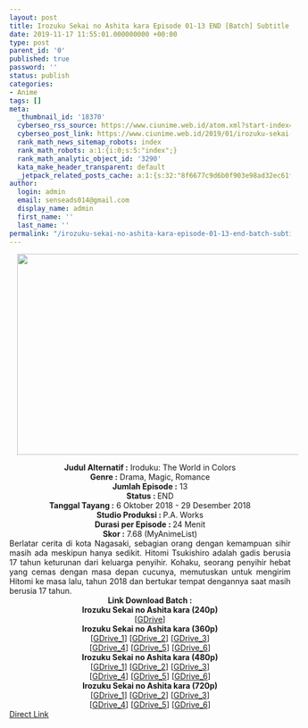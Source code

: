 ```yaml
---
layout: post
title: Irozuku Sekai no Ashita kara Episode 01-13 END [Batch] Subtitle Indonesia
date: 2019-11-17 11:55:01.000000000 +00:00
type: post
parent_id: '0'
published: true
password: ''
status: publish
categories:
- Anime
tags: []
meta:
  _thumbnail_id: '18370'
  cyberseo_rss_source: https://www.ciunime.web.id/atom.xml?start-index=1801&max-results=150
  cyberseo_post_link: https://www.ciunime.web.id/2019/01/irozuku-sekai-no-ashita-kara-episode-01.html
  rank_math_news_sitemap_robots: index
  rank_math_robots: a:1:{i:0;s:5:"index";}
  rank_math_analytic_object_id: '3290'
  kata_make_header_transparent: default
  _jetpack_related_posts_cache: a:1:{s:32:"8f6677c9d6b0f903e98ad32ec61f8deb";a:2:{s:7:"expires";i:1643832852;s:7:"payload";a:0:{}}}
author:
  login: admin
  email: senseads014@gmail.com
  display_name: admin
  first_name: ''
  last_name: ''
permalink: "/irozuku-sekai-no-ashita-kara-episode-01-13-end-batch-subtitle-indonesia/"
---
```

<div class="separator" style="clear: both; text-align: center;"><a href="https://3.bp.blogspot.com/-jALkhGfMXtY/XDRc4RDLRPI/AAAAAAAAGpU/qgoc22WuuL8yg1clkQKUw2Gz5E3CWIBLwCLcBGAs/s1600/Irozuku%2BSekai%2Bno%2BAshita%2Bkara.jpg" imageanchor="1" style="margin-left: 1em; margin-right: 1em;"><img border="0" data-original-height="720" data-original-width="1280" height="360" src="{{ site.baseurl }}/assets/2019/11/Irozuku%2BSekai%2Bno%2BAshita%2Bkara.jpg" width="640" /></a></div>
<p>
<div style="text-align: center;"><b>Judul Alternatif :</b> Iroduku: The World in Colors</div>
<div style="text-align: center;"><b><b>Genre :</b></b> Drama, Magic, Romance</div>
<div style="text-align: center;"><b>Jumlah Episode :</b> 13<br /><b>Status :&nbsp;</b>END<br /><b>Tanggal Tayang :</b> 6 Oktober 2018 - 29 Desember 2018<br /><b>Studio Produksi : </b>P.A. Works<br /><b>Durasi per Episode :&nbsp;</b>24 Menit</div>
<div style="text-align: center;"><b>Skor :</b> 7.68 (MyAnimeList)</div>
<div style="text-align: justify;"></div>
<div style="text-align: justify;">Berlatar cerita di kota Nagasaki, sebagian orang dengan kemampuan sihir masih ada meskipun hanya sedikit. Hitomi Tsukishiro adalah gadis berusia 17 tahun keturunan dari keluarga penyihir. Kohaku, seorang penyihir hebat yang cemas dengan masa depan cucunya, memutuskan untuk mengirim Hitomi ke masa lalu, tahun 2018 dan bertukar tempat dengannya saat masih berusia 17 tahun.</div>
<div style="text-align: justify;"></div>
<div style="text-align: justify;"></div>
<div style="text-align: center;"><b>Link Download Batch :</b></div>
<div style="text-align: center;">
<div style="text-align: center;"><b>Irozuku Sekai no Ashita kara (240p)</b></div>
<div style="text-align: center;">
<div style="text-align: center;">[<a href="https://drive.google.com/uc?export=download&amp;id=1gLeB6QulFLdMVt_ogQMRp-Q-rKEdhPoH" target="_blank" rel="noopener">GDrive</a>]</div>
<div style="text-align: center;">
<div style="text-align: center;"></div>
</div>
</div>
</div>
<div style="text-align: center;"><b>Irozuku Sekai no Ashita kara (360p)</b></div>
<div style="text-align: center;">[<a href="https://drive.google.com/uc?id=1kcbjW7H2mjEilNaaZoFa1zBF8uvu7B_i" target="_blank" rel="noopener">GDrive_1</a>] [<a href="https://drive.google.com/uc?id=1g-j2u7oYGGrp5rvopmxO67cZKc2AUas-" target="_blank" rel="noopener">GDrive_2</a>] [<a href="https://drive.google.com/uc?id=16CwxlKsGbkQmI-erZRsdIGeCUOH1xFCM" target="_blank" rel="noopener">GDrive_3</a>]<br />[<a href="https://drive.google.com/uc?id=1vnqZJKiIxXEEqEvrFMYeiRKwO9UMYb0s" target="_blank" rel="noopener">GDrive_4</a>] [<a href="https://drive.google.com/uc?id=1hjmdJOpToivdyISO7d83UVabMaicQufl" target="_blank" rel="noopener">GDrive_5</a>] [<a href="https://drive.google.com/uc?export=download&amp;id=1oai31luzmrBwtfJnww6BrVBGb5BO4H0n" target="_blank" rel="noopener">GDrive_6</a>]</div>
<div style="text-align: center;"></div>
<div style="text-align: center;"><b>Irozuku Sekai no Ashita kara (480p)</b><br />[<a href="https://drive.google.com/uc?id=1y34vgTWw0q5CymU-3YnGJc4SjrM6RegH" target="_blank" rel="noopener">GDrive_1</a>] [<a href="https://drive.google.com/uc?id=18hopOmah3gVD5ZKQncs6B4_BRcVv6JWF" target="_blank" rel="noopener">GDrive_2</a>] [<a href="https://drive.google.com/uc?id=1MAR2Zn9zJaDWAng4BxrXdNzZOIfr0XwO" target="_blank" rel="noopener">GDrive_3</a>]<br />[<a href="https://drive.google.com/uc?id=1FmLZB_uJxs1BKDbXIbMSN0vd83SWZ5jz" target="_blank" rel="noopener">GDrive_4</a>] [<a href="https://drive.google.com/uc?id=16cO1T5_--6fApgDDQPUDSOBc9zknzgL0" target="_blank" rel="noopener">GDrive_5</a>] [<a href="https://drive.google.com/uc?export=download&amp;id=19xi658iuobLx9GPgLk8lSEWpJYgUMQl9" target="_blank" rel="noopener">GDrive_6</a>]</div>
<div style="text-align: center;"><b>Irozuku Sekai no Ashita kara (720p)</b><br />[<a href="https://drive.google.com/uc?id=1gTrRo2Fa4SLM5DhhqZm0Rq9MUbBntSlt" target="_blank" rel="noopener">GDrive_1</a>] [<a href="https://drive.google.com/uc?id=1VdWGdIsjYezlUhOcMCgeDFKj83RPr47b" target="_blank" rel="noopener">GDrive_2</a>] [<a href="https://drive.google.com/uc?id=1ctv88eq7jfEW-CmSqiUHfpMWAVHI8vlG" target="_blank" rel="noopener">GDrive_3</a>]<br />[<a href="https://drive.google.com/uc?id=1qvFZneksy8INyT9FzlynM5xWxzmLWUhk" target="_blank" rel="noopener">GDrive_4</a>] [<a href="https://drive.google.com/uc?id=1d13eHhdHc0dZmRCCHlyTmcwyj56lkGeM" target="_blank" rel="noopener">GDrive_5</a>] [<a href="https://drive.google.com/uc?export=download&amp;id=1kO75MCMT2MAzmWQqpRzhwSQ0Tj9mRiBM" target="_blank" rel="noopener">GDrive_6</a>]</div>
<link rel="stylesheet" href="https://cdnjs.cloudflare.com/ajax/libs/font-awesome/4.7.0/css/font-awesome.min.css" />
<div class="divbtn"> <a href="https://handymansurrender.com/fihup8buzv?key=94550f7ce39444073321dde3b8782f97" class="btn"><i class="fa fa-download"></i> Direct Link</a> </div>
